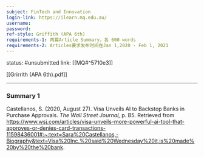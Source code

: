 ```yaml
---
subject: FinTech and Innovation
login-link: https://ilearn.mq.edu.au/
username: 
password: 
ref-style: Griffith (APA 6th)
requirements-1: 两篇Article Summary，各 600 words
requirements-2: Articles要求发布时间在Jan 1,2020 - Feb 1, 2021
---
```

status: #unsubmitted 
link: [[MQ#^5710e3]]

[[Grirrith (APA 6th).pdf]]

---

### Summary 1

Castellanos, S. (2020, August 27). Visa Unveils AI to Backstop Banks in Purchase Approvals. _The Wall Street Journal,_ p. B5. Retrieved from https://www.wsj.com/articles/visa-unveils-more-powerful-ai-tool-that-approves-or-denies-card-transactions-11598436001#:~:text=Sara%20Castellanos,-Biography&text=Visa%20Inc.%20said%20Wednesday%20it,is%20made%20by%20the%20bank.


